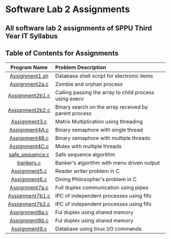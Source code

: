 # Software Lab 2 Assignments

## All software lab 2 assignments of SPPU Third Year IT Syllabus

## Table of Contents for Assignments


| Program Name                     | Problem Description                  |
| :-----------------------------:  | :--------------------------------    |
|[Assignment1.sh](Assignment1.sh)|Database shell script for electronic items|
|[Assignment2a.c](Assignment2a.c)|Zombie and orphan process|
|[Assignment2b1.c](Assignment2b1.c)|Calling passing the array to child process using execv|
|[Assignment2b2.c](Assignment2b2.c)|Binary search on the array received by parent process|
|[Assignment3.c](Assignment3.c)|Matrix Multiplication using threading|
|[Assignment4A.c](Assignment4A.c)|Binary semaphore with single thread|
|[Assignment4B.c](Assignment4B.c)|Binary semaphore with multiple threads|
|[Assignment4C.c](Assignment4C.c)|Mutex with multiple threads|
|[safe_sequence.c](safe_sequence.c)|Safe sequence algorithm|
|[bankers.c](bankers.c)|Banker's algorithm with menu driven output|
|[Assignment5.c](Assignment5.c)|Reader writer problem in C|
|[Assignment6.c](Assignment6.c)|Dining Philosopher's problem in C|
|[Assignment7a.c](Assignment7a.c)|Full duplex communication using pipes|
|[Assignment7b1.c](Assignment7b1.c)|IPC of independent processes using fifo|
|[Assignment7b2.c](Assignment7b2.c)|IPC of independent processes using fifo|
|[Assignment8a.c](Assignment8a.c)|Ful duplex using shared memory|
|[Assignment8b.c](Assignment8b.c)|Ful duplex using shared memory|
|[Assignment9.c](Assignment9.c)|Database using linux I/O commands|


